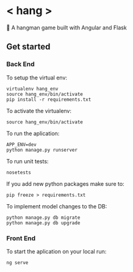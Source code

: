 # < hang >
🔡 A hangman game built with Angular and Flask

## Get started

### Back End
To setup the virtual env:
```
virtualenv hang_env
source hang_env/bin/activate 
pip install -r requirements.txt
```
To activate the virtualenv:
```
source hang_env/bin/activate 
```
To run the aplication:
```
APP_ENV=dev
python manage.py runserver
```
To run unit tests:
```
nosetests
```
If you add new python packages make sure to:
```
pip freeze > requirements.txt
```
To implement model changes to the DB:
```
python manage.py db migrate
python manage.py db upgrade
``` 


### Front End
To start the aplication on your local run:
```
ng serve
```